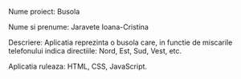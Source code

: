Nume proiect: Busola

Nume si prenume: Jaravete Ioana-Cristina

Descriere: Aplicatia reprezinta o busola care, in functie de miscarile telefonului indica directiile: Nord, Est, Sud, Vest, etc.

Aplicatia ruleaza: HTML, CSS, JavaScript.

